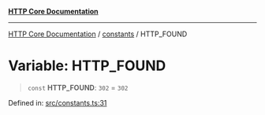 [**HTTP Core Documentation**](../../README.md)

***

[HTTP Core Documentation](../../README.md) / [constants](../README.md) / HTTP\_FOUND

# Variable: HTTP\_FOUND

> `const` **HTTP\_FOUND**: `302` = `302`

Defined in: [src/constants.ts:31](https://github.com/stonemjs/http-core/blob/0d369869add0f1630e9b5b2cd1421e57ee8d3865/src/constants.ts#L31)

